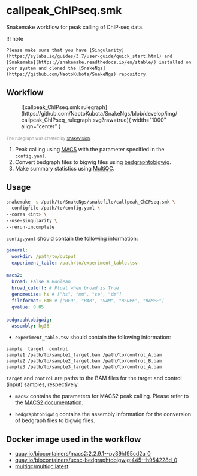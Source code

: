 # callpeak_ChIPseq.smk

Snakemake workflow for peak calling of ChIP-seq data.

!!! note

    Please make sure that you have [Singularity](https://sylabs.io/guides/3.7/user-guide/quick_start.html) and [Snakemake](https://snakemake.readthedocs.io/en/stable/) installed on your system and cloned the [SnakeNgs](https://github.com/NaotoKubota/SnakeNgs) repository.

## Workflow

<figure markdown="span">
	![callpeak_ChIPseq.smk rulegraph](https://github.com/NaotoKubota/SnakeNgs/blob/develop/img/callpeak_ChIPseq_rulegraph.svg?raw=true){ width="1000" align="center" }
</figure>

<span style="font-size: 0.8em; color: rgba(0, 0, 0, 0.4);">The rulegraph was created by [snakevision](https://github.com/OpenOmics/snakevision).</span>

1. Peak calling using [MACS](https://github.com/macs3-project/MACS) with the parameter specified in the `config.yaml`.
2. Convert bedgraph files to bigwig files using [bedgraphtobigwig](https://genome.ucsc.edu/goldenPath/help/bigWig.html).
3. Make summary statistics using [MultiQC](https://multiqc.info/).

## Usage

``` bash
snakemake -s /path/to/SnakeNgs/snakefile/callpeak_ChIPseq.smk \
--configfile /path/to/config.yaml \
--cores <int> \
--use-singularity \
--rerun-incomplete
```

`config.yaml` should contain the following information:

``` yaml
general:
  workdir: /path/to/output
  experiment_table: /path/to/experiment_table.tsv

macs2:
  broad: False # Boolean
  broad_cutoff: # Float when broad is True
  genomesize: hs # ["hs", "mm", "ce", "dm"]
  fileformat: BAM # ["BED", "BAM", "SAM", "BEDPE", "BAMPE"]
  qvalue: 0.05

bedgraphtobigwig:
  assembly: hg38
```

- `experiment_table.tsv` should contain the following information:

``` text
sample	target	control
sample1	/path/to/sample1_target.bam	/path/to/control_A.bam
sample2	/path/to/sample2_target.bam	/path/to/control_B.bam
sample3	/path/to/sample3_target.bam	/path/to/control_A.bam
```

`target` and `control` are paths to the BAM files for the target and control (input) samples, respectively.

- `macs2` contains the parameters for MACS2 peak calling. Please refer to the [MACS2 documentation](https://macs3-project.github.io/MACS/).

- `bedgraphtobigwig` contains the assembly information for the conversion of bedgraph files to bigwig files.

## Docker image used in the workflow

- [quay.io/biocontainers/macs2:2.2.9.1--py39hf95cd2a_0](https://quay.io/repository/biocontainers/macs2)
- [quay.io/biocontainers/ucsc-bedgraphtobigwig:445--h954228d_0](https://quay.io/repository/biocontainers/ucsc-bedgraphtobigwig)
- [multiqc/multiqc:latest](https://hub.docker.com/r/multiqc/multiqc)
